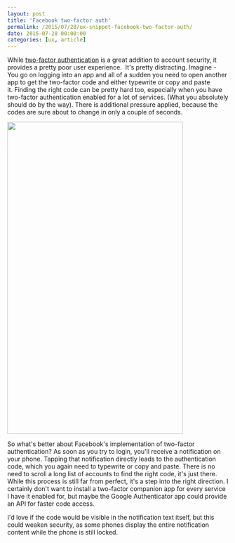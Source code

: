 ```yaml
---
layout: post
title: 'Facebook two-factor auth'
permalink: /2015/07/28/ux-snippet-facebook-two-factor-auth/
date: 2015-07-28 00:00:00
categories: [ux, article]
---
```


While [two-factor authentication](https://en.wikipedia.org/wiki/Two-factor_authentication 'https://en.wikipedia.org/wiki/Two-factor_authentication') is a great addition to account security, it provides a pretty poor user experience. 
It's pretty distracting. Imagine - You go on logging into an app and all of a sudden you need to open another app to get the two-factor code and either typewrite or copy and paste it. Finding the right code can be pretty hard too, especially when you have two-factor authentication enabled for a lot of services. (What you absolutely should do by the way). There is additional pressure applied, because the codes are sure about to change in only a couple of seconds.

<img
  src="https://image.jimcdn.com/app/cms/image/transf/dimension=990x10000:format=jpg/path/se42d1516dcb4082b/image/ibdf3d847899c2c08/version/1438075465/account-list-in-google-authenticator.jpg"
  width="400"
  height="711" />

So what's better about Facebook's implementation of two-factor authentication? As soon as you try to login, you'll receive a notification on your phone. Tapping that notification directly leads to the authentication code, which you again need to typewrite or copy and paste. There is no need to scroll a long list of accounts to find the right code, it's just there.
While this process is still far from perfect, it's a step into the right direction. I certainly don't want to install a two-factor companion app for every service I have it enabled for, but maybe the Google Authenticator app could provide an API for faster code access.

I'd love if the code would be visible in the notification text itself, but this could weaken security, as some phones display the entire notification content while the phone is still locked.
